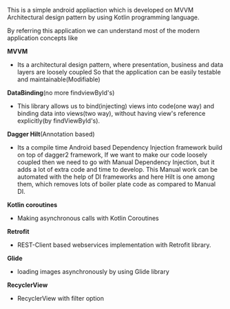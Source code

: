 This is a simple android appliaction which is developed on MVVM Architectural design pattern by using Kotlin programming language.

By referring this application we can understand most of the modern application concepts like

**MVVM**
 - Its a architectural design pattern, where presentation, business and data layers are loosely coupled
   So that the application can be easily testable and maintainable(Modifiable)
 
**DataBinding**(no more findviewById's)
 - This library allows us to bind(injecting) views into code(one way) and binding data into views(two way),
   without having view's reference explicitly(by findViewById's).

**Dagger Hilt**(Annotation based)
 - Its a compile time Android based Dependency Injection framework build on top of dagger2 framework,
   If we want to make our code loosely coupled then we need to go with Manual Dependency Injection,
   but it adds a lot of extra code and time to develop. This Manual work can be automated with the help
   of DI frameworks and here Hilt is one among them, which removes lots of boiler plate code as compared to
   Manual DI.

**Kotlin coroutines**
- Making asynchronous calls with Kotlin Coroutines

**Retrofit**
- REST-Client based webservices implementation with Retrofit library.

**Glide**
 - loading images asynchronously by using Glide library

**RecyclerView**
 - RecyclerView with filter option
